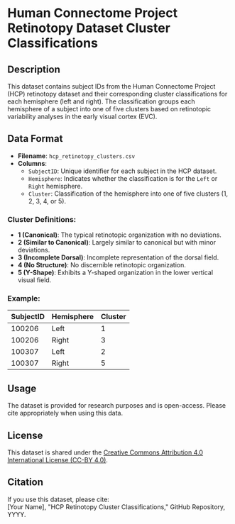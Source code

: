 # Human Connectome Project Retinotopy Dataset Cluster Classifications

## Description
This dataset contains subject IDs from the Human Connectome Project (HCP) retinotopy dataset and their corresponding cluster classifications for each hemisphere (left and right). The classification groups each hemisphere of a subject into one of five clusters based on retinotopic variability analyses in the early visual cortex (EVC).

## Data Format
- **Filename**: `hcp_retinotopy_clusters.csv`
- **Columns**:
  - `SubjectID`: Unique identifier for each subject in the HCP dataset.
  - `Hemisphere`: Indicates whether the classification is for the `Left` or `Right` hemisphere.
  - `Cluster`: Classification of the hemisphere into one of five clusters (1, 2, 3, 4, or 5).

### Cluster Definitions:
- **1 (Canonical)**: The typical retinotopic organization with no deviations.
- **2 (Similar to Canonical)**: Largely similar to canonical but with minor deviations.
- **3 (Incomplete Dorsal)**: Incomplete representation of the dorsal field.
- **4 (No Structure)**: No discernible retinotopic organization.
- **5 (Y-Shape)**: Exhibits a Y-shaped organization in the lower vertical visual field.

### Example:
| SubjectID | Hemisphere | Cluster |
|-----------|------------|---------|
| 100206    | Left       | 1       |
| 100206    | Right      | 3       |
| 100307    | Left       | 2       |
| 100307    | Right      | 5       |

## Usage
The dataset is provided for research purposes and is open-access. Please cite appropriately when using this data.

## License
This dataset is shared under the [Creative Commons Attribution 4.0 International License (CC-BY 4.0)](https://creativecommons.org/licenses/by/4.0/).

## Citation
If you use this dataset, please cite:  
[Your Name], "HCP Retinotopy Cluster Classifications," GitHub Repository, YYYY.  

